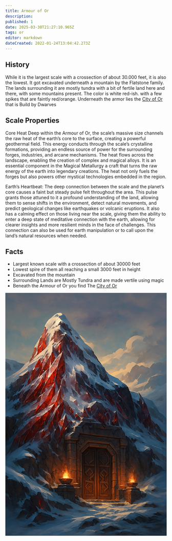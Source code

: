 ```yaml
---
title: Armour of Or
description: 
published: 1
date: 2025-03-30T21:27:10.965Z
tags: or
editor: markdown
dateCreated: 2022-01-24T13:04:42.273Z
---
```


## History
While it is the largest scale with a crossection of about 30.000 feet, it is also the lowest. It got excavated underneath a mountain by the Flatstone family. The lands surrounding it are mostly tundra with a bit of fertile land here and there, with some mountains present. The color is white red-ish. with a few spikes that are faintly red/orange. Underneath the armor lies the [City of Or](/location/settlement/city/city-of-or) that is Build by Dwarves

## Scale Properties
Core Heat
Deep within the Armour of Or, the scale’s massive size channels the raw heat of the earth’s core to the surface, creating a powerful geothermal field. This energy conducts through the scale’s crystalline formations, providing an endless source of power for the surrounding forges, industries, and arcane mechanisms. The heat flows across the landscape, enabling the creation of complex and magical alloys. It is an essential component in the Magical Metallurgy a craft that turns the raw energy of the earth into legendary creations. The heat not only fuels the forges but also powers other mystical technologies embedded in the region.

Earth’s Heartbeat:
The deep connection between the scale and the planet’s core causes a faint but steady pulse felt throughout the area. This pulse grants those attuned to it a profound understanding of the land, allowing them to sense shifts in the environment, detect natural movements, and predict geological changes like earthquakes or volcanic eruptions. It also has a calming effect on those living near the scale, giving them the ability to enter a deep state of meditative connection with the earth, allowing for clearer insights and more resilient minds in the face of challenges. This connection can also be used for earth manipulation or to call upon the land’s natural resources when needed.

## Facts
- Largest known scale with a crossection of about 30000 feet
- Lowest spire of them all reaching a small 3000 feet in height
- Excavated from the mountain
- Surrounding Lands are Mostly Tundra and are made vertile using magic
- Beneath the Armour of Or you find The [City of Or](/location/settlement/city/city-of-or) 


![armour-of-or.png](/world/armour-of-or-v2.png)
